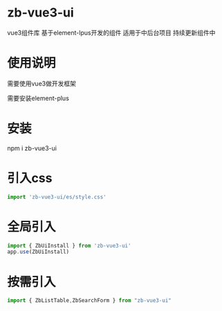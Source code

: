 # zb-vue3-ui

vue3组件库 基于element-lpus开发的组件 适用于中后台项目 持续更新组件中

# 使用说明

需要使用vue3做开发框架

需要安装element-plus

# 安装

npm i zb-vue3-ui

# 引入css

```js
import 'zb-vue3-ui/es/style.css'
```

# 全局引入

```js
import { ZbUiInstall } from 'zb-vue3-ui'
app.use(ZbUiInstall) 
```

# 按需引入

```js
import { ZbListTable,ZbSearchForm } from "zb-vue3-ui"
```
